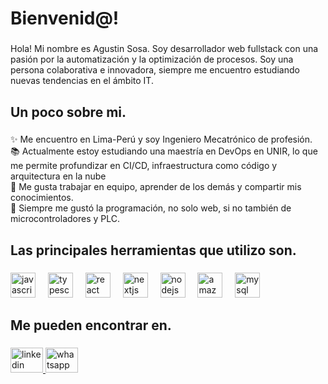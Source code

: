 <h1 align="left">Bienvenid@!</h1>

###

<p align="left">Hola! Mi nombre es Agustin Sosa. Soy  desarrollador web fullstack con una pasión por la automatización y la optimización de procesos. Soy una persona colaborativa e innovadora, siempre me encuentro estudiando nuevas tendencias en el ámbito IT.</p>

###

<h2 align="left">Un poco sobre mi.</h2>

###

<p align="left">✨ Me encuentro en Lima-Perú y soy Ingeniero Mecatrónico de profesión.<br>📚 Actualmente estoy estudiando una maestría en DevOps en UNIR, lo que me permite profundizar en CI/CD, infraestructura como código y arquitectura en la nube<br>🎯 Me gusta trabajar en equipo, aprender de los demás y compartir mis conocimientos.<br>🎲 Siempre me gustó la programación, no solo web, si no también de microcontroladores y PLC.</p>

###

<h2 align="left">Las principales herramientas que utilizo son.</h2>

###

<div align="left">
  <img src="https://cdn.jsdelivr.net/gh/devicons/devicon/icons/javascript/javascript-original.svg" height="40" alt="javascript logo"  />
  <img width="12" />
  <img src="https://cdn.jsdelivr.net/gh/devicons/devicon/icons/typescript/typescript-original.svg" height="40" alt="typescript logo"  />
  <img width="12" />
  <img src="https://cdn.jsdelivr.net/gh/devicons/devicon/icons/react/react-original.svg" height="40" alt="react logo"  />
  <img width="12" />
  <img src="https://cdn.jsdelivr.net/gh/devicons/devicon/icons/nextjs/nextjs-original.svg" height="40" alt="nextjs logo"  />
  <img width="12" />
  <img src="https://cdn.jsdelivr.net/gh/devicons/devicon/icons/nodejs/nodejs-original.svg" height="40" alt="nodejs logo"  />
  <img width="12" />
  <img src="https://skillicons.dev/icons?i=aws" height="40" alt="amazonwebservices logo"  />
  <img width="12" />
  <img src="https://cdn.jsdelivr.net/gh/devicons/devicon/icons/mysql/mysql-original.svg" height="40" alt="mysql logo"  />
</div>

###

<h2 align="left">Me pueden encontrar en.</h2>

###

<div align="left">
  <a href="https://www.linkedin.com/in/agustinsosan/" target="_blank">
    <img src="https://raw.githubusercontent.com/maurodesouza/profile-readme-generator/master/src/assets/icons/social/linkedin/default.svg" width="52" height="40" alt="linkedin logo"  />
  </a>
  <a href="https://wa.me/51976549093" target="_blank">
    <img src="https://raw.githubusercontent.com/maurodesouza/profile-readme-generator/master/src/assets/icons/social/whatsapp/default.svg" width="52" height="40" alt="whatsapp logo"  />
  </a>
</div>

###
